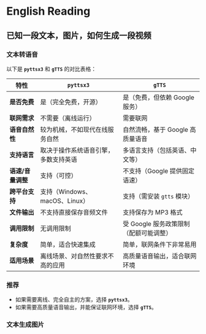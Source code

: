 # English Reading

## 已知一段文本，图片，如何生成一段视频

### 文本转语音

以下是 **`pyttsx3`** 和 **`gTTS`** 的对比表格：

| 特性                   | **`pyttsx3`**                           | **`gTTS`**                            |
|------------------------|-----------------------------------------|---------------------------------------|
| **是否免费**          | 是（完全免费，开源）                   | 是（免费，但依赖 Google 服务）        |
| **联网需求**          | 不需要（离线运行）                     | 需要联网                              |
| **语音自然性**        | 较为机械，不如现代在线服务自然         | 自然流畅，基于 Google 高质量语音      |
| **支持语言**          | 取决于操作系统语音引擎，多数支持英语   | 多语言支持（包括英语、中文等）         |
| **语速/音量调整**     | 支持（可控）                           | 不支持（Google 提供固定语速）         |
| **跨平台支持**        | 支持（Windows、macOS、Linux）          | 支持（需安装 `gtts` 模块）            |
| **文件输出**          | 不支持直接保存音频文件                 | 支持保存为 MP3 格式                   |
| **调用限制**          | 无调用限制                             | 受 Google 服务政策限制（配额可能调整）|
| **复杂度**            | 简单，适合快速集成                    | 简单，联网条件下非常易用              |
| **适用场景**          | 离线场景、对自然性要求不高的应用       | 高质量语音输出，适合联网环境           |

### 推荐

- 如果需要离线、完全自主的方案，选择 **`pyttsx3`**。
- 如果需要高质量语音输出，并能保证联网环境，选择 **`gTTS`**。

### 文本生成图片
